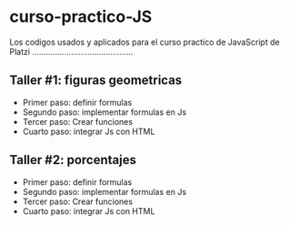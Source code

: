 # curso-practico-JS
Los codigos usados y aplicados para el curso practico de JavaScript de Platzi 
............................................

## Taller #1: figuras geometricas

- Primer paso: definir formulas
- Segundo paso: implementar formulas en Js
- Tercer paso: Crear funciones
- Cuarto paso: integrar Js con HTML

## Taller #2: porcentajes

- Primer paso: definir formulas
- Segundo paso: implementar formulas en Js
- Tercer paso: Crear funciones
- Cuarto paso: integrar Js con HTML